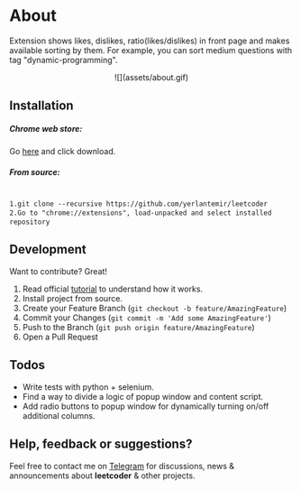 # About

Extension shows likes, dislikes, ratio(likes/dislikes) in front page and makes available sorting by them. For example, you can sort medium questions with tag "dynamic-programming".

<p align="center">
    ![](assets/about.gif)    
</p>


## Installation

##### Chrome web store:
Go [here](https://chrome.google.com/webstore/detail/leetcodeextension/cjhcgcdnofphbmnofhdalemnpddbfphk) and click download.
##### From source:
#
    1.git clone --recursive https://github.com/yerlantemir/leetcoder
    2.Go to "chrome://extensions", load-unpacked and select installed repository
## Development

Want to contribute? Great!
1. Read official [tutorial](https://developer.chrome.com/extensions/getstarted#:~:text=The%20directory%20holding%20the%20manifest,More%20Tools%20then%20selecting%20Extensions.) to understand how it works.
2. Install project from source.
3. Create your Feature Branch (`git checkout -b feature/AmazingFeature`)
4. Commit your Changes (`git commit -m 'Add some AmazingFeature'`)
5. Push to the Branch (`git push origin feature/AmazingFeature`)
6. Open a Pull Request

## Todos

 - Write tests with python + selenium.
 - Find a way to divide a logic of popup window and content script.
 - Add radio buttons to popup window for dynamically turning on/off additional columns.

## Help, feedback or suggestions?

Feel free to contact me on [Telegram](https://t.me/YerlanTemir) for discussions, news & announcements about **leetcoder** & other projects.

